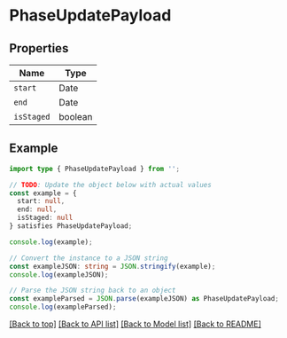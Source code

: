 # PhaseUpdatePayload

## Properties

| Name       | Type    |
| ---------- | ------- |
| `start`    | Date    |
| `end`      | Date    |
| `isStaged` | boolean |

## Example

```typescript
import type { PhaseUpdatePayload } from '';

// TODO: Update the object below with actual values
const example = {
  start: null,
  end: null,
  isStaged: null
} satisfies PhaseUpdatePayload;

console.log(example);

// Convert the instance to a JSON string
const exampleJSON: string = JSON.stringify(example);
console.log(exampleJSON);

// Parse the JSON string back to an object
const exampleParsed = JSON.parse(exampleJSON) as PhaseUpdatePayload;
console.log(exampleParsed);
```

[[Back to top]](#) [[Back to API list]](../README.md#api-endpoints) [[Back to Model list]](../README.md#models) [[Back to README]](../README.md)
